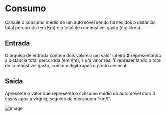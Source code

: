 # Consumo
Calcule o consumo médio de um automóvel sendo fornecidos a distância total percorrida (em Km) e o total de combustível gasto (em litros).

## Entrada
O arquivo de entrada contém dois valores: um valor inteiro **X** representando a distância total percorrida (em Km), e um valor real **Y** representando o total de combustível gasto, com um dígito após o ponto decimal.

## Saída
Apresente o valor que representa o consumo médio do automóvel com 3 casas após a vírgula, seguido da mensagem "km/l".

![image](https://github.com/user-attachments/assets/1238a981-ea51-4662-a13a-311bfc0110f9)
